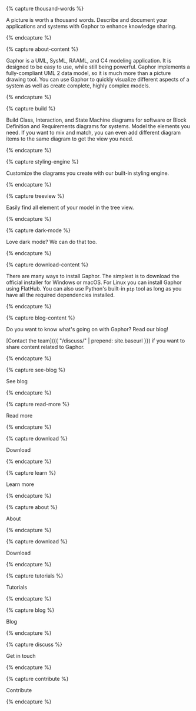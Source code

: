 {% capture thousand-words %}

A picture is worth a thousand words. Describe and document your applications and
systems with Gaphor to enhance knowledge sharing.

{% endcapture %}

{% capture about-content %}

Gaphor is a UML, SysML, RAAML, and C4 modeling application. It is designed
to be easy to use, while still being powerful. Gaphor implements a
fully-compliant UML 2 data model, so it is much more than a picture
drawing tool. You can use Gaphor to quickly visualize different aspects
of a system as well as create complete, highly complex models.

{% endcapture %}

{% capture build %}

Build Class, Interaction, and State Machine diagrams for software
or Block Definition and Requirements diagrams for systems. Model
the elements you need. If you want to mix and match, you can even
add different diagram items to the same diagram to get the view you
need.

{% endcapture %}

{% capture styling-engine %}

Customize the diagrams you create with our built-in styling engine.

{% endcapture %}

{% capture treeview %}

Easily find all element of your model in the tree view.

{% endcapture %}

{% capture dark-mode %}

Love dark mode? We can do that too.

{% endcapture %}

{% capture download-content %}

There are many ways to install Gaphor.
The simplest is to download the official installer for Windows or macOS.
For Linux you can install Gaphor using FlatHub.
You can also use Python's built-in `pip` tool as long as you have all the
required dependencies installed.

{% endcapture %}

{% capture blog-content %}

Do you want to know what's going on with Gaphor? Read our blog!

[Contact the team]({{ "/discuss/" | prepend: site.baseurl }})
if you want to share content related to Gaphor.

{% endcapture %}

{% capture see-blog %}

See blog

{% endcapture %}

{% capture read-more %}

Read more 

{% endcapture %}

{% capture download %}

Download

{% endcapture %}

{% capture learn %}

Learn more

{% endcapture %}

{% capture about %}

About

{% endcapture %}

{% capture download %}

Download

{% endcapture %}

{% capture tutorials %}

Tutorials

{% endcapture %}

{% capture blog %}

Blog

{% endcapture %}

{% capture discuss %}

Get in touch

{% endcapture %}

{% capture contribute %}

Contribute

{% endcapture %}
